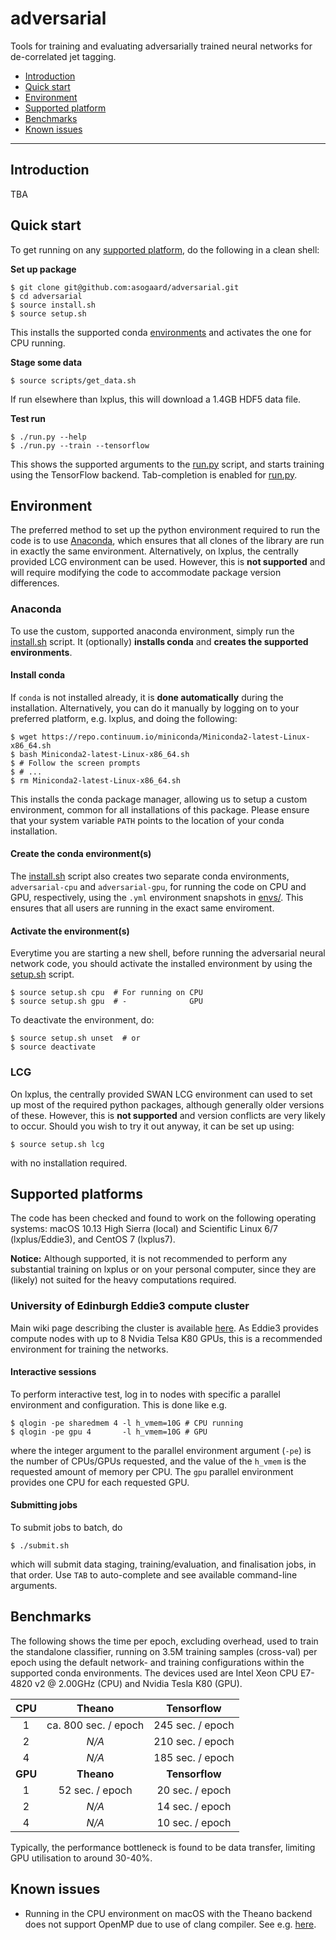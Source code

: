 # adversarial

Tools for training and evaluating adversarially trained neural networks for
de-correlated jet tagging.

- [Introduction](#introdution)
- [Quick start](#quick-start)
- [Environment](#environment)
- [Supported platform](#supported-platforms)
- [Benchmarks](#benchmarks)
- [Known issues](#known-issues)

-----

## Introduction

TBA


## Quick start

To get running on any [supported platform](#supported-platforms), do the following in a clean shell:

**Set up package**
```
$ git clone git@github.com:asogaard/adversarial.git
$ cd adversarial
$ source install.sh
$ source setup.sh
```
This installs the supported conda [environments](#environment) and activates
the one for CPU running.

**Stage some data**
```
$ source scripts/get_data.sh
```
If run elsewhere than lxplus, this will download a 1.4GB HDF5 data file.

**Test run**
```
$ ./run.py --help
$ ./run.py --train --tensorflow
```
This shows the supported arguments to the [run.py](run.py) script, and starts
training using the TensorFlow backend. Tab-completion is enabled for
[run.py](run.py).



## Environment

The preferred method to set up the python environment required to run the code
is to use [Anaconda](https://conda.io/docs/), which ensures that all clones of
the library are run in exactly the same environment. Alternatively, on lxplus,
the centrally provided LCG environment can be used. However, this is **not
supported** and will require modifying the code to accommodate package version
differences.


### Anaconda

To use the custom, supported anaconda environment, simply run the
[install.sh](install.sh) script. It (optionally) **installs conda** and
**creates the supported environments**.

#### Install conda

If `conda` is not installed already, it is **done automatically** during the
installation. Alternatively, you can do it manually by logging on to your
preferred platform, e.g. lxplus, and doing the following:
```
$ wget https://repo.continuum.io/miniconda/Miniconda2-latest-Linux-x86_64.sh
$ bash Miniconda2-latest-Linux-x86_64.sh
$ # Follow the screen prompts
$ # ...
$ rm Miniconda2-latest-Linux-x86_64.sh
```
This installs the conda package manager, allowing us to setup a custom
environment, common for all installations of this package. Please ensure that
your system variable `PATH` points to the location of your conda installation.

#### Create the conda environment(s)

The [install.sh](install.sh) script also creates two separate conda
environments, `adversarial-cpu` and `adversarial-gpu`, for running the code on
CPU and GPU, respectively, using the `.yml` environment snapshots in
[envs/](envs/). This ensures that all users are running in the exact same
enviroment.

#### Activate the environment(s)

Everytime you are starting a new shell, before running the adversarial neural
network code, you should activate the installed environment by using the
[setup.sh](setup.sh) script.

```
$ source setup.sh cpu  # For running on CPU
$ source setup.sh gpu  # -              GPU
```
To deactivate the environment, do:
```
$ source setup.sh unset  # or
$ source deactivate
```


### LCG

On lxplus, the centrally provided SWAN LCG environment can used to set up most
of the required python packages, although generally older versions of
these. However, this is **not supported** and version conflicts are very likely
to occur. Should you wish to try it out anyway, it can be set up using:
```
$ source setup.sh lcg
```
with no installation required.



## Supported platforms

The code has been checked and found to work on the following operating systems: macOS 10.13 High
Sierra (local) and Scientific Linux 6/7 (lxplus/Eddie3), and CentOS 7 (lxplus7).

**Notice:** Although supported, it is not recommended to perform any substantial
 training on lxplus or on your personal computer, since they are (likely) not
 suited for the heavy computations required.


### University of Edinburgh Eddie3 compute cluster

Main wiki page describing the cluster is available
[here](https://www.wiki.ed.ac.uk/display/ResearchServices/Eddie). As Eddie3
provides compute nodes with up to 8 Nvidia Telsa K80 GPUs, this is a
recommended environment for training the networks.

#### Interactive sessions

To perform interactive test, log in to nodes with specific a parallel
environment and configuration. This is done like e.g.

```
$ qlogin -pe sharedmem 4 -l h_vmem=10G # CPU running
$ qlogin -pe gpu 4       -l h_vmem=10G # GPU
```

where the integer argument to the parallel environment argument (`-pe`) is the
number of CPUs/GPUs requested, and the value of the `h_vmem` is the requested
amount of memory per CPU. The `gpu` parallel environment provides one CPU for
each requested GPU.

#### Submitting jobs

To submit jobs to batch, do
```
$ ./submit.sh
```
which will submit data staging, training/evaluation, and finalisation jobs, in
that order. Use `TAB` to auto-complete and see available command-line arguments.



## Benchmarks

The following shows the time per epoch, excluding overhead, used to train the
standalone classifier, running on 3.5M training samples (cross-val) per epoch
using the default network- and training configurations within the supported
conda environments. The devices used are Intel Xeon CPU E7-4820 v2 @ 2.00GHz
(CPU) and Nvidia Tesla K80 (GPU).

| **CPU** | **Theano**           | **Tensorflow**   |
|:-------:|:--------------------:|:---------------: |
| 1       | ca. 800 sec. / epoch | 245 sec. / epoch |
| 2       | _N/A_                | 210 sec. / epoch |
| 4       | _N/A_                | 185 sec. / epoch |
| **GPU** | **Theano**           | **Tensorflow**   |
| 1       |      52 sec. / epoch |  20 sec. / epoch |
| 2       | _N/A_                |  14 sec. / epoch |
| 4       | _N/A_                |  10 sec. / epoch |

Typically, the performance bottleneck is found to be data transfer, limiting GPU
utilisation to around 30-40%.



## Known issues

* Running in the CPU environment on macOS with the Theano backend does not
  support OpenMP due to use of clang compiler. See e.g. [here](https://groups.google.com/d/msg/theano-users/-oIdjtN-HmY/7jBixrHC6aAJ).
